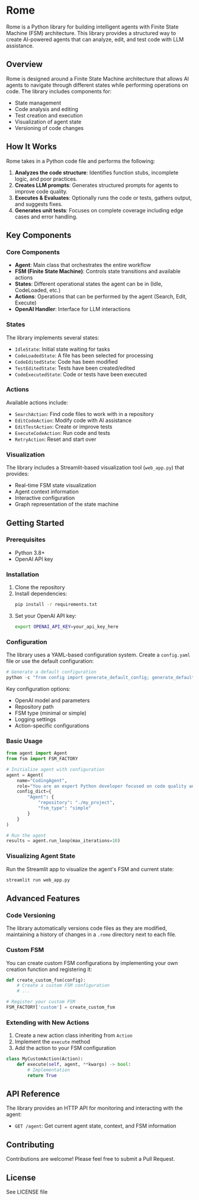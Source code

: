 # Rome

Rome is a Python library for building intelligent agents with Finite State Machine (FSM) architecture. This library provides a structured way to create AI-powered agents that can analyze, edit, and test code with LLM assistance.

## Overview

Rome is designed around a Finite State Machine architecture that allows AI agents to navigate through different states while performing operations on code. The library includes components for:

- State management
- Code analysis and editing
- Test creation and execution
- Visualization of agent state
- Versioning of code changes

## How It Works

Rome takes in a Python code file and performs the following:

1. **Analyzes the code structure**: Identifies function stubs, incomplete logic, and poor practices.
2. **Creates LLM prompts**: Generates structured prompts for agents to improve code quality.
3. **Executes & Evaluates**: Optionally runs the code or tests, gathers output, and suggests fixes.
4. **Generates unit tests**: Focuses on complete coverage including edge cases and error handling.

## Key Components

### Core Components

- **Agent**: Main class that orchestrates the entire workflow
- **FSM (Finite State Machine)**: Controls state transitions and available actions
- **States**: Different operational states the agent can be in (Idle, CodeLoaded, etc.)
- **Actions**: Operations that can be performed by the agent (Search, Edit, Execute)
- **OpenAI Handler**: Interface for LLM interactions

### States

The library implements several states:

- `IdleState`: Initial state waiting for tasks
- `CodeLoadedState`: A file has been selected for processing
- `CodeEditedState`: Code has been modified
- `TestEditedState`: Tests have been created/edited
- `CodeExecutedState`: Code or tests have been executed

### Actions

Available actions include:

- `SearchAction`: Find code files to work with in a repository
- `EditCodeAction`: Modify code with AI assistance
- `EditTestAction`: Create or improve tests
- `ExecuteCodeAction`: Run code and tests
- `RetryAction`: Reset and start over

### Visualization

The library includes a Streamlit-based visualization tool (`web_app.py`) that provides:

- Real-time FSM state visualization
- Agent context information
- Interactive configuration
- Graph representation of the state machine

## Getting Started

### Prerequisites

- Python 3.8+
- OpenAI API key

### Installation

1. Clone the repository
2. Install dependencies:
   ```bash
   pip install -r requirements.txt
   ```
3. Set your OpenAI API key:
   ```bash
   export OPENAI_API_KEY=your_api_key_here
   ```

### Configuration

The library uses a YAML-based configuration system. Create a `config.yaml` file or use the default configuration:

```python
# Generate a default configuration
python -c "from config import generate_default_config; generate_default_config()"
```

Key configuration options:

- OpenAI model and parameters
- Repository path
- FSM type (minimal or simple)
- Logging settings
- Action-specific configurations

### Basic Usage

```python
from agent import Agent
from fsm import FSM_FACTORY

# Initialize agent with configuration
agent = Agent(
    name="CodingAgent",
    role="You are an expert Python developer focused on code quality and testing",
    config_dict={
        "Agent": {
            "repository": "./my_project",
            "fsm_type": "simple"
        }
    }
)

# Run the agent
results = agent.run_loop(max_iterations=10)
```

### Visualizing Agent State

Run the Streamlit app to visualize the agent's FSM and current state:

```bash
streamlit run web_app.py
```

## Advanced Features

### Code Versioning

The library automatically versions code files as they are modified, maintaining a history of changes in a `.rome` directory next to each file.

### Custom FSM

You can create custom FSM configurations by implementing your own creation function and registering it:

```python
def create_custom_fsm(config):
    # Create a custom FSM configuration
    # ...

# Register your custom FSM
FSM_FACTORY['custom'] = create_custom_fsm
```

### Extending with New Actions

1. Create a new action class inheriting from `Action`
2. Implement the `execute` method
3. Add the action to your FSM configuration

```python
class MyCustomAction(Action):
    def execute(self, agent, **kwargs) -> bool:
        # Implementation
        return True
```

## API Reference

The library provides an HTTP API for monitoring and interacting with the agent:

- `GET /agent`: Get current agent state, context, and FSM information

## Contributing

Contributions are welcome! Please feel free to submit a Pull Request.

## License

See LICENSE file